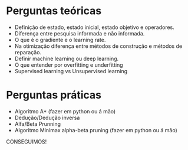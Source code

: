 # Perguntas teóricas
- Definição de estado, estado inicial, estado objetivo e operadores.
- Diferença entre pesquisa informada e não informada.
- O que é o gradiente e o learning rate.
- Na otimização diferença entre métodos de construção e métodos de reparação.
- Definir machine learning ou deep learning.
- O que entender por overfitting e underfitting
- Supervised learning vs Unsupervised learning

# Perguntas práticas
- Algoritmo A* (fazer em python ou á mão)
- Dedução/Dedução inversa
- Alfa/Beta Prunning
- Algoritmo Minimax alpha-beta pruning (fazer em python ou á mão)

CONSEGUIMOS!
